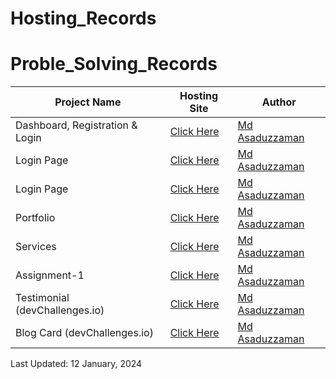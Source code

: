 # Hosting_Records

# Proble_Solving_Records

| Project Name | Hosting Site | Author |
| -- | -------- | ----------- |
| Dashboard, Registration & Login | [Click Here](https://moasaduzzaman.github.io/Practice1/index.html) | [Md Asaduzzaman](https://www.linkedin.com/in/mdasaduzzaman858/)|  
| Login Page | [Click Here](https://moasaduzzaman.github.io/Practice2/) | [Md Asaduzzaman](https://www.linkedin.com/in/mdasaduzzaman858/)| 
| Login Page | [Click Here](https://moasaduzzaman.github.io/Practice3/) | [Md Asaduzzaman](https://www.linkedin.com/in/mdasaduzzaman858/)| 
| Portfolio | [Click Here](https://moasaduzzaman.github.io/Practice4/) | [Md Asaduzzaman](https://www.linkedin.com/in/mdasaduzzaman858/)| 
| Services | [Click Here](https://moasaduzzaman.github.io/Practice5/) | [Md Asaduzzaman](https://www.linkedin.com/in/mdasaduzzaman858/)| 
| Assignment-1 | [Click Here](https://moasaduzzaman.github.io/Assignment-1/) | [Md Asaduzzaman](https://www.linkedin.com/in/mdasaduzzaman858/)| 
| Testimonial (devChallenges.io) | [Click Here](https://moasaduzzaman.github.io/Testimonial_Page_by_Nettie_Haynes/) | [Md Asaduzzaman](https://www.linkedin.com/in/mdasaduzzaman858/)| 
| Blog Card (devChallenges.io) | [Click Here](https://moasaduzzaman.github.io/Minimal_Blog_Card/) | [Md Asaduzzaman](https://www.linkedin.com/in/mdasaduzzaman858/)| 

Last Updated: 12 January, 2024
